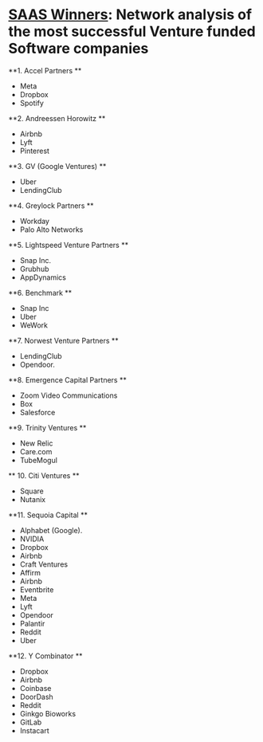 # [SAAS Winners](https://huggingface.co/spaces/LeonceNsh/venture-winners): Network analysis of the most successful Venture funded Software companies

**1. Accel Partners
**
- Meta 
- Dropbox
- Spotify

**2. Andreessen Horowitz
**
- Airbnb 
- Lyft 
- Pinterest 

**3. GV (Google Ventures)
**
- Uber 
- LendingClub 

**4. Greylock Partners
**
- Workday 
- Palo Alto Networks 

**5. Lightspeed Venture Partners
**
- Snap Inc.
- Grubhub 
- AppDynamics 

**6. Benchmark
**
- Snap Inc
- Uber 
- WeWork 

**7. Norwest Venture Partners
**
- LendingClub 
- Opendoor.

**8. Emergence Capital Partners
**
- Zoom Video Communications
- Box 
- Salesforce

**9. Trinity Ventures
**
- New Relic
- Care.com 
- TubeMogul

** 10. Citi Ventures
**
- Square 
- Nutanix

**11. Sequoia Capital
**
- Alphabet (Google).
- NVIDIA 
- Dropbox 
- Airbnb   
- Craft Ventures
- Affirm
- Airbnb
- Eventbrite
- Meta
- Lyft
- Opendoor
- Palantir
- Reddit
- Uber

**12. Y Combinator
**
-  Dropbox
- Airbnb
- Coinbase
- DoorDash
- Reddit 
- Ginkgo Bioworks
- GitLab
- Instacart 

